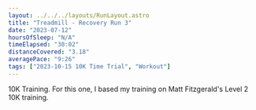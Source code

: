```yaml
---
layout: ../../../layouts/RunLayout.astro
title: "Treadmill - Recovery Run 3"
date: "2023-07-12"
hoursOfSleep: "N/A"
timeElapsed: "30:02"
distanceCovered: "3.18"
averagePace: "9:26"
tags: ["2023-10-15 10K Time Trial", "Workout"]
---
```


10K Training. For this one, I based my training on Matt Fitzgerald's Level 2 10K training.

